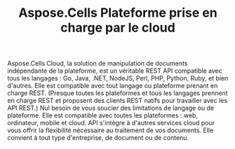 ﻿---
title: Aspose.Cells Plateforme prise en charge par le cloud
second_title: Documen
ArticleTitle: "Aspose.Cells Cloud Supported Platforms: Windows, Linux, and MacO"
LinkTitle: Supported Platform
type: docs
url: /fr/supported-platforms/
description: Aspose.Cells Cloud prend en charge Excel pour créer, convertir, fusionner, diviser, protéger, effectuer des opérations sur des objets internes, etc.
weight: 50
kwords: Excel Cloud, REST, Tableur, PDF, CSV, Json, Markdown, Plateformes prises en charge Windows, MacOS, Linux
---
Aspose.Cells Cloud, la solution de manipulation de documents indépendante de la plateforme, est un véritable REST API compatible avec tous les langages : Go, Java, .NET, NodeJS, Perl, PHP, Python, Ruby, et bien d'autres. Elle est compatible avec tout langage ou plateforme prenant en charge REST. (Presque toutes les plateformes et tous les langages prennent en charge REST et proposent des clients REST natifs pour travailler avec les API REST.) Nul besoin de vous soucier des limitations de langage ou de plateforme. Elle est compatible avec toutes les plateformes : web, ordinateur, mobile et cloud. API s'intègre à d'autres services cloud pour vous offrir la flexibilité nécessaire au traitement de vos documents. Elle convient à tout type d'entreprise, de document ou de contenu.
